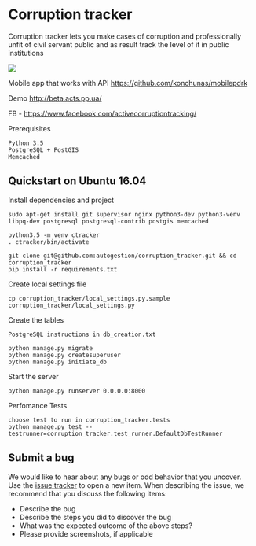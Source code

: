 # Corruption tracker

Corruption tracker lets you make cases of corruption and professionally unfit of civil servant public
and as result track the level of it in public institutions

![](http://i.imgur.com/zAMVod3.png)

Mobile app that works with API https://github.com/konchunas/mobilepdrk

Demo http://beta.acts.pp.ua/

FB - https://www.facebook.com/activecorruptiontracking/

Prerequisites

    Python 3.5
    PostgreSQL + PostGIS
    Memcached

## Quickstart on Ubuntu 16.04

Install dependencies and project

    sudo apt-get install git supervisor nginx python3-dev python3-venv libpq-dev postgresql postgresql-contrib postgis memcached

    python3.5 -m venv ctracker
    . ctracker/bin/activate

    git clone git@github.com:autogestion/corruption_tracker.git && cd corruption_tracker
    pip install -r requirements.txt

Create local settings file

    cp corruption_tracker/local_settings.py.sample  corruption_tracker/local_settings.py

Create the tables

    PostgreSQL instructions in db_creation.txt

    python manage.py migrate
    python manage.py createsuperuser
    python manage.py initiate_db

Start the server

    python manage.py runserver 0.0.0.0:8000

Perfomance Tests

    choose test to run in corruption_tracker.tests
    python manage.py test --testrunner=corruption_tracker.test_runner.DefaultDbTestRunner

## Submit a bug

We would like to hear about any bugs or odd behavior that you uncover. Use the [issue tracker](../../issues/) to open a new item. When describing the issue, we recommend that you discuss the following items:

  * Describe the bug
  * Describe the steps you did to discover the bug
  * What was the expected outcome of the above steps?
  * Please provide screenshots, if applicable     
